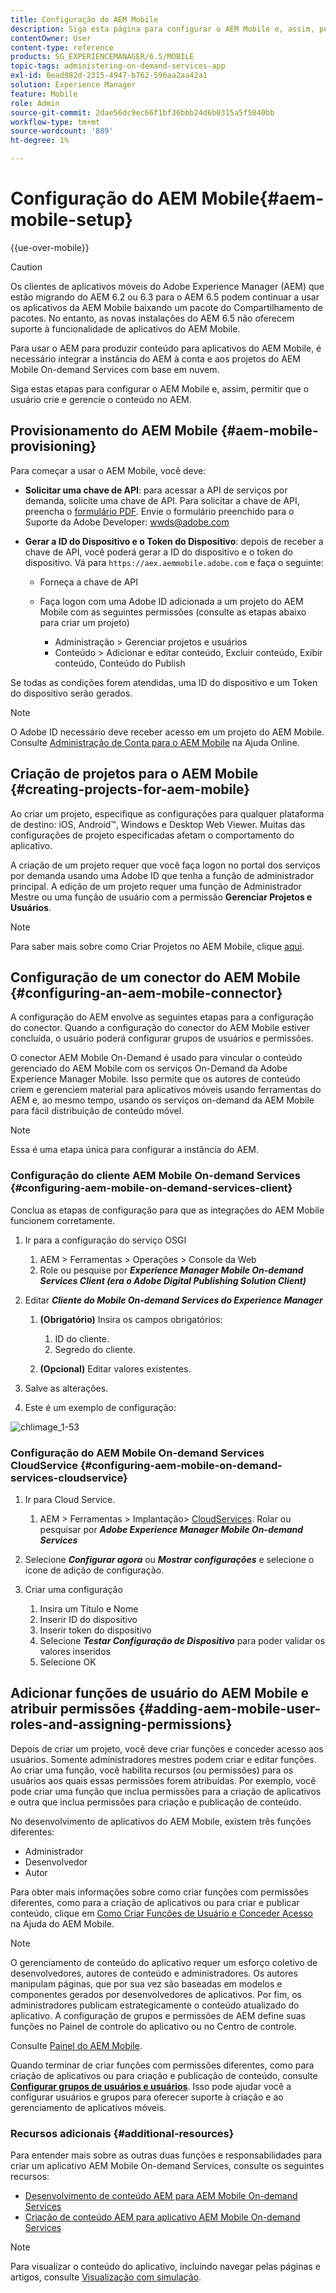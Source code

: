 ```yaml
---
title: Configuração do AEM Mobile
description: Siga esta página para configurar o AEM Mobile e, assim, permitir que o usuário crie e gerencie o conteúdo no Adobe Experience Manager (AEM). Esta página fornece informações sobre a integração da instância do AEM com a conta e os projetos do AEM Mobile On-demand Services baseados em nuvem.
contentOwner: User
content-type: reference
products: SG_EXPERIENCEMANAGER/6.5/MOBILE
topic-tags: administering-on-demand-services-app
exl-id: 0ead982d-2315-4947-b762-596aa2aa42a1
solution: Experience Manager
feature: Mobile
role: Admin
source-git-commit: 2dae56dc9ec66f1bf36bbb24d6b0315a5f5040bb
workflow-type: tm+mt
source-wordcount: '889'
ht-degree: 1%

---
```


# Configuração do AEM Mobile{#aem-mobile-setup}

{{ue-over-mobile}}

>[!CAUTION]
>
>Os clientes de aplicativos móveis do Adobe Experience Manager (AEM) que estão migrando do AEM 6.2 ou 6.3 para o AEM 6.5 podem continuar a usar os aplicativos da AEM Mobile baixando um pacote do Compartilhamento de pacotes. No entanto, as novas instalações do AEM 6.5 não oferecem suporte à funcionalidade de aplicativos do AEM Mobile.

Para usar o AEM para produzir conteúdo para aplicativos do AEM Mobile, é necessário integrar a instância do AEM à conta e aos projetos do AEM Mobile On-demand Services com base em nuvem.

Siga estas etapas para configurar o AEM Mobile e, assim, permitir que o usuário crie e gerencie o conteúdo no AEM.

## Provisionamento do AEM Mobile {#aem-mobile-provisioning}

Para começar a usar o AEM Mobile, você deve:

* **Solicitar uma chave de API**: para acessar a API de serviços por demanda, solicite uma chave de API. Para solicitar a chave de API, preencha o [formulário PDF](https://helpx.adobe.com/digital-publishing-solution/help/aem-mobile-end-of-life-faq.html). Envie o formulário preenchido para o Suporte da Adobe Developer: [wwds@adobe.com](mailto:wwds@adobe.com)

* **Gerar a ID do Dispositivo e o Token do Dispositivo**: depois de receber a chave de API, você poderá gerar a ID do dispositivo e o token do dispositivo. Vá para `https://aex.aemmobile.adobe.com` e faça o seguinte:

   * Forneça a chave de API
   * Faça logon com uma Adobe ID adicionada a um projeto do AEM Mobile com as seguintes permissões (consulte as etapas abaixo para criar um projeto)

      * Administração > Gerenciar projetos e usuários
      * Conteúdo > Adicionar e editar conteúdo, Excluir conteúdo, Exibir conteúdo, Conteúdo do Publish

Se todas as condições forem atendidas, uma ID do dispositivo e um Token do dispositivo serão gerados.

>[!NOTE]
>
>O Adobe ID necessário deve receber acesso em um projeto do AEM Mobile. Consulte [Administração de Conta para o AEM Mobile](https://helpx.adobe.com/digital-publishing-solution/help/aem-mobile-end-of-life-faq.html) na Ajuda Online.

## Criação de projetos para o AEM Mobile {#creating-projects-for-aem-mobile}

Ao criar um projeto, especifique as configurações para qualquer plataforma de destino: iOS, Android™, Windows e Desktop Web Viewer. Muitas das configurações de projeto especificadas afetam o comportamento do aplicativo.

A criação de um projeto requer que você faça logon no portal dos serviços por demanda usando uma Adobe ID que tenha a função de administrador principal. A edição de um projeto requer uma função de Administrador Mestre ou uma função de usuário com a permissão **Gerenciar Projetos e Usuários**.

>[!NOTE]
>
>Para saber mais sobre como Criar Projetos no AEM Mobile, clique [aqui](https://helpx.adobe.com/digital-publishing-solution/help/creating-projects.html).

## Configuração de um conector do AEM Mobile {#configuring-an-aem-mobile-connector}

A configuração do AEM envolve as seguintes etapas para a configuração do conector. Quando a configuração do conector do AEM Mobile estiver concluída, o usuário poderá configurar grupos de usuários e permissões.

O conector AEM Mobile On-Demand é usado para vincular o conteúdo gerenciado do AEM Mobile com os serviços On-Demand da Adobe Experience Manager Mobile. Isso permite que os autores de conteúdo criem e gerenciem material para aplicativos móveis usando ferramentas do AEM e, ao mesmo tempo, usando os serviços on-demand da AEM Mobile para fácil distribuição de conteúdo móvel.

>[!NOTE]
>
>Essa é uma etapa única para configurar a instância do AEM.

### Configuração do cliente AEM Mobile On-demand Services {#configuring-aem-mobile-on-demand-services-client}

Conclua as etapas de configuração para que as integrações do AEM Mobile funcionem corretamente.

1. Ir para a configuração do serviço OSGI

   1. AEM > Ferramentas > Operações > Console da Web
   1. Role ou pesquise por ***Experience Manager Mobile On-demand Services Client (era o Adobe Digital Publishing Solution Client)***

1. Editar ***Cliente do Mobile On-demand Services do Experience Manager***

   1. **(Obrigatório)** Insira os campos obrigatórios:

      1. ID do cliente.
      1. Segredo do cliente.

   1. **(Opcional)** Editar valores existentes.

1. Salve as alterações.
1. Este é um exemplo de configuração:

![chlimage_1-53](assets/chlimage_1-53.png)

### Configuração do AEM Mobile On-demand Services CloudService {#configuring-aem-mobile-on-demand-services-cloudservice}

1. Ir para Cloud Service.

   1. AEM > Ferramentas > Implantação> [CloudServices](http://localhost:4502/libs/cq/core/content/tools/cloudservices.html). Rolar ou pesquisar por ***Adobe Experience Manager Mobile On-demand Services***

1. Selecione ***Configurar agora*** ou ***Mostrar configurações*** e selecione o ícone de adição de configuração.

1. Criar uma configuração

   1. Insira um Título e Nome
   1. Inserir ID do dispositivo
   1. Inserir token do dispositivo
   1. Selecione ***Testar Configuração de Dispositivo*** para poder validar os valores inseridos
   1. Selecione OK

## Adicionar funções de usuário do AEM Mobile e atribuir permissões {#adding-aem-mobile-user-roles-and-assigning-permissions}

Depois de criar um projeto, você deve criar funções e conceder acesso aos usuários. Somente administradores mestres podem criar e editar funções. Ao criar uma função, você habilita recursos (ou permissões) para os usuários aos quais essas permissões forem atribuídas. Por exemplo, você pode criar uma função que inclua permissões para a criação de aplicativos e outra que inclua permissões para criação e publicação de conteúdo.

No desenvolvimento de aplicativos do AEM Mobile, existem três funções diferentes:

* Administrador
* Desenvolvedor
* Autor

Para obter mais informações sobre como criar funções com permissões diferentes, como para a criação de aplicativos ou para criar e publicar conteúdo, clique em [Como Criar Funções de Usuário e Conceder Acesso](https://helpx.adobe.com/digital-publishing-solution/help/account-admin-dps.html) na Ajuda do AEM Mobile.

>[!NOTE]
>
>O gerenciamento de conteúdo do aplicativo requer um esforço coletivo de desenvolvedores, autores de conteúdo e administradores. Os autores manipulam páginas, que por sua vez são baseadas em modelos e componentes gerados por desenvolvedores de aplicativos. Por fim, os administradores publicam estrategicamente o conteúdo atualizado do aplicativo. A configuração de grupos e permissões de AEM define suas funções no Painel de controle do aplicativo ou no Centro de controle.
>
>Consulte [Painel do AEM Mobile](/help/mobile/mobile-apps-ondemand-application-dashboard.md).

Quando terminar de criar funções com permissões diferentes, como para criação de aplicativos ou para criação e publicação de conteúdo, consulte [**Configurar grupos de usuários e usuários**](/help/mobile/aem-mobile-configure-users.md). Isso pode ajudar você a configurar usuários e grupos para oferecer suporte à criação e ao gerenciamento de aplicativos móveis.

### Recursos adicionais {#additional-resources}

Para entender mais sobre as outras duas funções e responsabilidades para criar um aplicativo AEM Mobile On-demand Services, consulte os seguintes recursos:

* [Desenvolvimento de conteúdo AEM para AEM Mobile On-demand Services](/help/mobile/aem-mobile-on-demand.md)
* [Criação de conteúdo AEM para aplicativo AEM Mobile On-demand Services](/help/mobile/mobile-apps-ondemand.md)

>[!NOTE]
>
>Para visualizar o conteúdo do aplicativo, incluindo navegar pelas páginas e artigos, consulte [Visualização com simulação](/help/mobile/aem-mobile-manage-ondemand-services.md).
